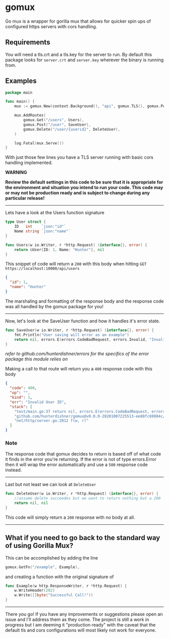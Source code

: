 # gomux
Go mux is a wrapper for gorilla mux that allows for quicker spin ups of configured https servers with cors handling.

## Requirements

You will need a tls.crt and a tls.key for the server to run. By default this package looks for `server.crt` and `server.key` wherever the binary is running from.

## Examples

```go
package main

func main() {
	mux := gomux.New(context.Background(), "api", gomux.TLS(), gomux.Port(10000))

	mux.AddRoutes(
		gomux.Get("/users", Users),
		gomux.Post("/user", SaveUser),
		gomux.Delete("/user/{userid}", DeleteUser),
	)

	log.Fatal(mux.Serve())
}
```

With just those few lines you have a TLS server running with basic cors handling implemented. 

**WARNING**

**Review the default settings in this code to be sure that it is appropriate for the environment and situation you intend to run your code. This code may or may not be production ready and is subject to change during any particular release!**

---

Lets have a look at the Users function signature

```go
type User struct {
	ID   int    `json:"id"`
	Name string `json:"name"`
}

func Users(w io.Writer, r *http.Request) (interface{}, error) {
	return &User{ID: 1, Name: "Hunter"}, nil
}
```

This snippet of code will return a `200` with this body when hitting
`GET https://localhost:10000/api/users`

```json
{
  "id": 1,
  "name": "Hunter"
}
```

The marshaling and formatting of the response body and the response code was all handled by the gomux package for you! 

---

Now, let's look at the SaveUser function and how it handles it's error state.

```go
func SaveUser(w io.Writer, r *http.Request) (interface{}, error) {
	fmt.Println("User saving will error as an example")
	return nil, errors.E(errors.CodeBadRequest, errors.Invalid, "Invalid User ID")
}
```
*refer to github.com/hunterdishner/errors for the specifics of the error package this module relies on*

Making a call to that route will return you a `400` response code with this body

```json
{
  "code": 400,
  "op": "",
  "kind": 1,
  "err": "Invalid User ID",
  "stack": [
    "test/main.go:37 return nil, errors.E(errors.CodeBadRequest, errors.Invalid, \"Invalid User ID\")",
    "github.com/hunterdishner/gomux@v0.0.0-20201007225513-ee88fc69884c/gomux.go:231 data, err := fn(w, r)",
    "net/http/server.go:2012 f(w, r)"
  ]
}
```

### Note
The response code that gomux decides to return is based off of what code it finds in the error you're returning. If the error is not of type errors.Error then it will wrap the error automatically and use a `500` response code instead. 

---


Last but not least we can look at `DeleteUser`

```go
func DeleteUser(w io.Writer, r *http.Request) (interface{}, error) {
	//assume delete succeedes but we want to return nothing but a 200
	return nil, nil
}
```

This code will simply return a `200` response with no body at all.


---

## What if you need to go back to the standard way of using Gorilla Mux?

This can be accomplished by adding the line
```go
gomux.GetFn("/example", Example),
```

and creating a function with the original signature of 

```go
func Example(w http.ResponseWriter, r *http.Request) {
	w.WriteHeader(202)
	w.Write([]byte("Successful Call!"))
}
```

---

There you go! If you have any improvements or suggestions please open an issue and I'll address them as they come. The project is still a work in progress but I am deeming it "production ready" with the caveat that the default tls and cors configurations will most likely not work for everyone.


